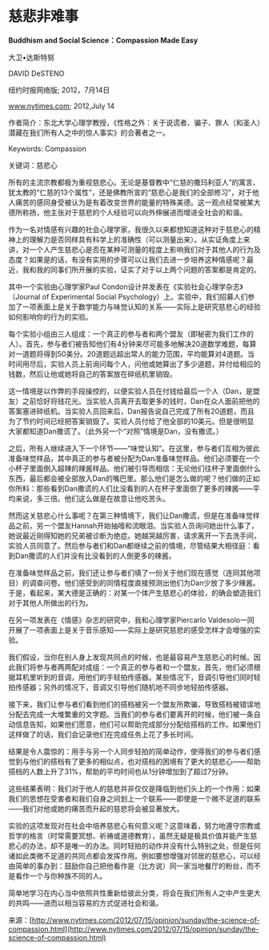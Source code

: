 # 慈悲非难事

**Buddhism and Social Science：Compassion Made Easy**

大卫•达斯特努

DAVID DeSTENO

纽约时报网络版; 2012，7月14日

www.nytimes.com; 2012,July 14

作者简介：东北大学心理学教授，《性格之外：关于说谎者、骗子、罪人（和圣人）潜藏在我们所有人之中的惊人事实》的合著者之一。

Keywords: Compassion

关键词：慈悲心

所有的主流宗教都极为重视慈悲心。无论是基督教中“仁慈的撒玛利亚人”的寓言、犹太教的“仁慈的13个属性”，还是佛教所宣的“慈悲心是我们的全部修习”，对于他人痛苦的感同身受被认为是有着改变世界的能量的特殊美德。这一观点经常被某大德所称扬，他主张对于慈悲的个人经验可以向外伸展进而增进全社会的和谐。

作为一名对情感有兴趣的社会心理学家，我很久以来都想知道这种对于慈悲心的精神上的理解力是否同样具有科学上的准确性（可以测量出来）。从实证角度上来讲，对一个人产生慈悲心是否在某种可测量的程度上影响我们对于其他人的行为及态度？如果是的话，有没有实用的步骤可以让我们去进一步培养这种情感呢？最近，我和我的同事们所开展的实验，证实了对于以上两个问题的答案都是肯定的。

其中一个实验由心理学家Paul Condon设计并发表在《实验社会心理学杂志》（Journal of Experimental Social Psychology）上。实验中，我们招募人们参加了一项表面上是关于数学能力与味觉认知的关系——实际上是研究慈悲心的经验如何影响你的行为的实验。

每个实验小组由三人组成：一个真正的参与者和两个盟友（即秘密为我们工作的人）。首先，参与者们被告知他们有4分钟来尽可能多地解决20道数学难题，每算对一道题将得到50美分。20道题远超出常人的能力范围，平均能算对4道题。当时间用尽后，实验人员上前询问每个人，问他或她算出了多少道题，并付给相应的钱数，然后让他或她将自己的答案放在碎纸机里销毁。

这一情境是以作弊的手段操控的，以便实验人员在付钱给最后一个人（Dan，是盟友）之前恰好将钱花光。当实验人员离开去取更多的钱时，Dan在众人面前把他的答案塞进碎纸机。当实验人员回来后，Dan报告说自己完成了所有20道题，而且为了节约时间已经把答案销毁了。实验人员付给了他全部的10美元。但是很明显大家都知道Dan撒谎了。（此外另一个“对照”情境是Dan，没有撒谎。）

之后，所有人继续进入下一个环节——“味觉认知”。在这里，参与者们互相为彼此准备味觉样品，其中真正的参与者被分配为Dan准备味觉样品。他们必须要在一个小杯子里面倒入超辣的辣酱样品。他们被引导而相信：无论他们往杯子里面倒什么东西，最后都会被全部放入Dan的嘴巴里。那么他们是怎么做的呢？他们做的正如你所料：那些看到Dan撒谎的人们比没看到的人在杯子里面倒了更多的辣酱——平均来说，多三倍。他们这么做是在故意让他吃苦头。

然而这关慈悲心什么事呢？在第三种情境下，我们让Dan撒谎，但是在准备味觉样品之前，另一个盟友Hannah开始抽噎和流眼泪。当实验人员询问她出什么事了，她说最近刚得知她的兄弟被诊断为绝症。她越哭越厉害，请求离开一下去洗手间，实验人员同意了。然后参与者们和Dan都继续之前的情境，尽管结果大相径庭：看到Dan撒谎的人们并没有比没看到的人倒更多的辣酱。

在准备味觉样品之前，我们还让参与者们填了一份关于他们现在感觉（连同其他项目）的调查问卷。他们感受到的同情程度直接预测出他们为Dan少放了多少辣酱。于是，看起来，某大德是正确的：对某一个体产生慈悲心的体验，的确会塑造我们对于其他人所做出的行为。

在另一项发表在《情感》杂志的研究中，我和心理学家Piercarlo Valdesolo一同开展了一项表面上是关于音乐感知——实际上是研究慈悲的感受怎样才会增强的实验。

我们假设，当你在别人身上发现共同点的时候，也是最容易产生慈悲心的时候。因此我们将参与者两两配对成组：一个真正的参与者和一个盟友。首先，他们必须根据耳机里听到的音调，用他们的手轻拍传感器。某些情况下，音调引导他们同时轻拍传感器；另外的情况下，音调又引导他们随机地不同步地轻拍传感器。

接下来，我们让参与者们看到他们的搭档被另一个盟友所欺骗，导致搭档被错误地分配去完成一大堆繁重的文字题。当我们的参与者们要离开的时候，他们被一条自动信息告知，如果他们愿意，他们可以帮助完成部分分配给搭档的工作。如果他们这样做了的话，我们会记录他们在完成任务上花了多长时间。

结果是令人震惊的：用手与另一个人同步轻拍的简单动作，使得我们的参与者们感觉到与他们的搭档有了更多的相似点，也对搭档的困境有了更大的慈悲心——帮助搭档的人数上升了31%，帮助的平均时间也从1分钟增加到了超过7分钟。

这些结果表明：我们对于他人的慈悲并非仅仅是降临到他们头上的一个作用：如果我们的思想在受害者和我们自身之间划上一个联系——即使是一个微不足道的联系——我们对他或她的痛苦而升起的慈悲将会被显著放大。

实验的这项发现对在社会中培养慈悲心有何意义呢？这意味着，努力地遵守宗教或哲学的格言（时常需要冥想、祈祷或道德教育），虽然无疑是极具价值并能产生慈悲心的办法，却不是唯一的办法。同时轻拍的动作并没有什么特别之处，但是任何诸如此类微不足道的共同点都会发挥作用。例如要想增强对邻居的慈悲心，可以经由简单的事办到：鼓励你自己把他看作是（比方说）同一家当地餐厅的粉丝，而不是看作一个与你种族不同的人。

简单地学习在内心当中依照共性重新给彼此分类，将会在我们所有人之中产生更大的共鸣——进而以相当容易的方式促进社会和谐。

来源：[http://www.nytimes.com/2012/07/15/opinion/sunday/the-science-of-compassion.html](http://www.nytimes.com/2012/07/15/opinion/sunday/the-science-of-compassion.html)

